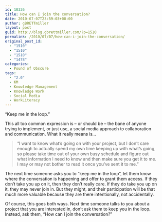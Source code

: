 ```yaml
---
id: 10336
title: How can I join the conversation?
date: 2010-07-07T23:59:03+00:00
author: gBRETTmiller
layout: post
guid: http://blog.gbrettmiller.com/?p=1510
permalink: /2010/07/07/how-can-i-join-the-conversation/
original_post_id:
  - "1510"
  - "1510"
  - "1510"
  - "1478"
categories:
  - Pound of Obscure
tags:
  - "2.0"
  - KM
  - Knowledge Management
  - Knowledge Work
  - Social Media
  - WorkLiteracy
---
```

&#8220;Keep me in the loop.&#8221;

This all too common expression is &#8211; or should be &#8211; the bane of anyone trying to implement, or just use, a social media approach to collaboration and communication. What it really means is&#8230;

> &#8220;I want to know what&#8217;s going on with your project, but I don&#8217;t care enough to actually spend my own time keeping up with what&#8217;s going, so please take time out of your own busy schedule and figure out what information I need to know and then make sure you get it to me. I may or may not bother to read it once you&#8217;ve sent it to me.&#8221;

The next time someone asks you to &#8220;keep me in the loop&#8221;, let them know where the conversation is happening and offer to grant them access. If they don&#8217;t take you up on it, then they don&#8217;t really care. If they do take you up on it, they may never join in. But they might, and their participation will be that much more valuable because they are there intentionally, not accidentally.

Of course, this goes both ways. Next time someone talks to you about a project that you are interested in, don&#8217;t ask them to keep you in the loop. Instead, ask them, &#8220;How can I join the conversation?&#8221;
